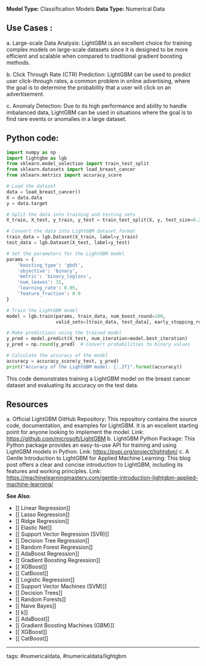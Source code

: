 **Model Type:**  Classification Models
**Data Type:**  Numerical Data

## Use Cases :

a. Large-scale Data Analysis: LightGBM is an excellent choice for training complex models on large-scale datasets since it is designed to be more efficient and scalable when compared to traditional gradient boosting methods.

b. Click Through Rate (CTR) Prediction: LightGBM can be used to predict user click-through rates, a common problem in online advertising, where the goal is to determine the probability that a user will click on an advertisement.

c. Anomaly Detection: Due to its high performance and ability to handle imbalanced data, LightGBM can be used in situations where the goal is to find rare events or anomalies in a large dataset.


## Python code: 

```python
import numpy as np
import lightgbm as lgb
from sklearn.model_selection import train_test_split
from sklearn.datasets import load_breast_cancer
from sklearn.metrics import accuracy_score

# Load the dataset
data = load_breast_cancer()
X = data.data
y = data.target

# Split the data into training and testing sets
X_train, X_test, y_train, y_test = train_test_split(X, y, test_size=0.2, random_state=42)

# Convert the data into LightGBM dataset format
train_data = lgb.Dataset(X_train, label=y_train)
test_data = lgb.Dataset(X_test, label=y_test)

# Set the parameters for the LightGBM model
params = {
    'boosting_type': 'gbdt',
    'objective': 'binary',
    'metric': 'binary_logloss',
    'num_leaves': 31,
    'learning_rate': 0.05,
    'feature_fraction': 0.9
}

# Train the LightGBM model
model = lgb.train(params, train_data, num_boost_round=100,
                  valid_sets=[train_data, test_data], early_stopping_rounds=10, verbose_eval=10)

# Make predictions using the trained model
y_pred = model.predict(X_test, num_iteration=model.best_iteration)
y_pred = np.round(y_pred)  # Convert probabilities to binary values

# Calculate the accuracy of the model
accuracy = accuracy_score(y_test, y_pred)
print("Accuracy of the LightGBM model: {:.2f}".format(accuracy))
```
This code demonstrates training a LightGBM model on the breast cancer dataset and evaluating its accuracy on the test data.


## Resources

a. Official LightGBM GitHub Repository: This repository contains the source code, documentation, and examples for LightGBM. It is an excellent starting point for anyone looking to implement the model.
Link: https://github.com/microsoft/LightGBM
b. LightGBM Python Package: This Python package provides an easy-to-use API for training and using LightGBM models in Python.
Link: https://pypi.org/project/lightgbm/
c. A Gentle Introduction to LightGBM for Applied Machine Learning: This blog post offers a clear and concise introduction to LightGBM, including its features and working principles.
Link: https://machinelearningmastery.com/gentle-introduction-lightgbm-applied-machine-learning/

**See Also**:

- [[ Linear Regression]]
- [[ Lasso Regression]]
- [[ Ridge Regression]]
- [[ Elastic Net]]
- [[ Support Vector Regression (SVR)]]
- [[ Decision Tree Regression]]
- [[ Random Forest Regression]]
- [[ AdaBoost Regression]]
- [[ Gradient Boosting Regression]]
- [[ XGBoost]]
- [[ CatBoost]]
- [[ Logistic Regression]]
- [[ Support Vector Machines (SVM)]]
- [[ Decision Trees]]
- [[ Random Forests]]
- [[ Naive Bayes]]
- [[ k]]
- [[ AdaBoost]]
- [[ Gradient Boosting Machines (GBM)]]
- [[ XGBoost]]
- [[ CatBoost]]

---
tags: #numericaldata, #numericaldata/lightgbm
